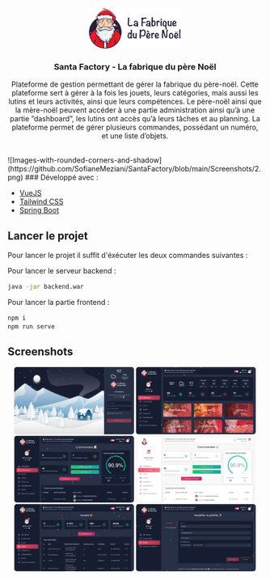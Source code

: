 <p align="center">
  <a href="https://github.com/SofianeMeziani/SantaFactory">
    <img src="https://github.com/SofianeMeziani/SantaFactory/blob/main/public/logo.png" alt="Logo" width="auto" height="80">
  </a>

  <h3 align="center">Santa Factory - La fabrique du père Noël</h3>

  <p align="center">
    Plateforme de gestion permettant de gérer la fabrique du père-noël. Cette plateforme sert à gérer à la fois les jouets, leurs catégories, mais aussi les lutins et leurs activités, ainsi que leurs compétences. Le père-noël ainsi que la mère-noël peuvent accéder à une partie administration ainsi qu’à une partie ”dashboard”, les lutins ont accès qu’à leurs tâches et au planning.
La plateforme permet de gérer plusieurs commandes, possédant un numéro, et une liste d’objets.
    <br />
  <br />

  </p>


</p>
  ![Images-with-rounded-corners-and-shadow](https://github.com/SofianeMeziani/SantaFactory/blob/main/Screenshots/2.png)
### Développé avec :

* [VueJS](https://vuejs.org)
* [Tailwind CSS](https://tailwindcss.com)
* [Spring Boot](https://spring.io/projects/spring-boot)


## Lancer le projet

Pour lancer le projet il suffit d'éxécuter les deux commandes suivantes :

Pour lancer le serveur backend :

  ```sh
  java -jar backend.war
  ```
Pour lancer la partie frontend :

  ```sh
  npm i
  npm run serve
  ```
  
  ## Screenshots
  
  <div align="center">
    <img src="https://github.com/SofianeMeziani/SantaFactory/blob/main/Screenshots/1.png" alt="Accueil" width="47%" height="auto" style="border-radius: 5px" class="rounded-1">
  <img src="https://github.com/SofianeMeziani/SantaFactory/blob/main/Screenshots/2.png" alt="Accueil" width="47%" height="auto" style="border-radius: 5px" class="rounded-1">
  <img src="https://github.com/SofianeMeziani/SantaFactory/blob/main/Screenshots/3.png" alt="Accueil" width="47%" height="auto" style="border-radius: 5px" class="rounded-1">
  <img src="https://github.com/SofianeMeziani/SantaFactory/blob/main/Screenshots/4.png" alt="Accueil" width="47%" height="auto" style="border-radius: 5px" class="rounded-1">
  <img src="https://github.com/SofianeMeziani/SantaFactory/blob/main/Screenshots/5.png" alt="Accueil" width="47%" height="auto" style="border-radius: 5px" class="rounded-1">
  <img src="https://github.com/SofianeMeziani/SantaFactory/blob/main/Screenshots/7.png" alt="Accueil" width="47%" height="auto" style="border-radius: 5px" class="rounded-1">
  </div>
